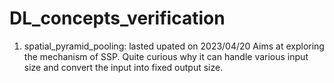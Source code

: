 # DL_concepts_verification

1. spatial_pyramid_pooling: lasted upated on 2023/04/20
Aims at exploring the mechanism of SSP. Quite curious why it can handle various input size and
convert the input into fixed output size. 
